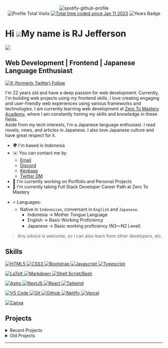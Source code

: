 <div align="center" id="top">

![<hr />][hr-style]

<img alt="spotify-github-profile" src="https://spotify-github-profile.vercel.app/api/view?uid=215lqconp3eomcjzwaufygfri&cover_image=true&theme=novatorem&show_offline=true&background_color=121212&interchange=false&bar_color=53b14f&bar_color_cover=false" />

<br />

<!--<code><t:1704150000:t></code>
<a href='https://discord.com/users/606481557615542273' target='_blank'><img src="https://api.statusbadges.me/badge/status/606481557615542273?label=Discord%20Status&style=flat" alt="status"></a>-->

<img alt="Profile Total Visits" src="https://komarev.com/ghpvc/?username=jeffersonrj14&label=Profile%20Visits&color=1b7565&style=flat" />
<a href="https://wakatime.com/@jeffersonrj14"><img src="https://wakatime.com/badge/user/012554dc-b24b-4b6b-90bf-92214455e325.svg?&color=1b7565&style=flat" alt="Total time coded since Jan 11 2023" /></a>
<img alt="Years Badge" src="https://badges.pufler.dev/years/jeffersonrj14?&label=Years&color=1b7565&icon=5&pretty=false&style=flat" />

</div >

Hi ![](https://user-images.githubusercontent.com/18350557/176309783-0785949b-9127-417c-8b55-ab5a4333674e.gif)My name is RJ Jefferson
=============================================================================================================================================

<div>

[![](/../../../../jeffersonfed/jefferson14/blob/main/out/output.svg)](https://links.jeffersonfed.xyz)
	
</div>

Web Development | Frontend | Japanese Language Enthusiast
--------

[![X (formerly Twitter) Follow](https://img.shields.io/twitter/follow/jeffersonrj14?style=flat&logo=twitter&label=Follow%20%40jeffersonrj14&labelColor=000000&color=000000)](https://www.x.com/jeffersonrj14)


I'm 22 years old and have a deep passion for web development. Currently, I'm building web projects using my frontend skills. I love creating engaging and user-friendly web experiences using various frameworks and technologies. I am currently learning web development at <a href="https://zerotomastery.io">Zero To Mastery Academy</a>, where I am constantly honing my skills and knowledge in these fields. <br/>
Aside from my tech interests, I'm a Japanese language enthusiast. I read novels, news, and articles in Japanese. I also love Japanese culture and have great respect for it.

* 🌍  I'm based in Indonesia
* ✉️  You can contact me by
	* [Email](mailto:stupidjeff430@gmail.com)
 	* [Discord](https://discordapp.com/users/606481557615542273) 
 	* [Keybase](https://keybase.io/jeffersonrj14)
	* [Twitter DM](https://www.x.com/jeffersonrj14)
* 🚀  I'm currently working on Portfolio and Personal Projects
* 🧠  I'm currently taking Full Stack Developer Career Path at Zero To Mastery
<!--* 🤝  I'm open to collaborating on Websites-->
* :star: Languages: 
	- Native in <code>Indonesian</code>, conversant in <code>English</code> and <code>Japanese</code>.<br>
		- Indonesia → Mother Tongue Language
		- English → Basic Working Proficiency
		- Japanese → Basic working proficiency (N3～N2 Level)
> Any advice is welcome, so I can also learn from other developers, etc.


Skills
--------

[![HTML5][html-badge] ][html-link]
[![CSS3][css-badge] ][css-link]
[![Bootstrap][bootstrap-badge] ][bootstrap-link]
[![Javascript][javascript-badge] ][javascript-link]
[![Typescript][typescript-badge] ][typescript-link]

[![LaTeX][latex-badge] ][latex-link]
[![Markdown][markdown-badge] ][markdown-link] 
[![Shell Script/Bash][shell-badge] ][shell-link]

[![Astro][astro-badge] ][astro-link]
[![NextJS][nextjs-badge] ][nextjs-link]
[![React][react-badge] ][react-link] 
[![Tailwind][tailwind-badge] ][tailwind-link]

[![VS Code][vscode-badge] ][vscode-link]
[![Git][git-badge] ][git-link]
[![Github][github-badge] ][github-link]
[![Netlify][netlify-badge] ][netlify-link]
[![Vercel][vercel-badge] ][vercel-link]


[![Canva](https://img.shields.io/badge/Canva-%2300C4CC.svg?&style=for-the-badge&logo=Canva&logoColor=white)](https://www.canva.com)

Projects
--------

<details>
  <summary>Recent Projects</summary>

  - [jeffersonrj14/portfolio.jeffersonfed.xyz](https://github.com/jeffersonrj14/portfolio.jeffersonfed.xyz): My portfolio is created using Next.js, Tailwind, and Framer Motion. I might add more in the future. I keep my portfolio as simple as I can.

  - [jeffersonrj14/Projects](https://github.com/jeffersonrj14/Projects): Deleting unnecessary projects and focusing on real projects that I can create to showcase my skills..
</details>

<details>
  <summary>Old Projects</summary>

  - [jeffersonrj14/Pokemon-short-game](https://github.com/jeffersonrj14/Pokemon-short-game) (May 2022 - Jun 2022): .
</details>


--------

<!--
### Will Try to Redesign it later

- [Personal Landing Page  | Nov 2023 ~ Nov 2023](https://jeffersonfed.xyz)
- [Activity Status | Sep 2023 ~ Sep 2023](https://activity.jeffersonfed.xyz)
- [Social Links | Nov 2023 - Nov 2023](https://links.jeffersonfed.xyz)
-->


<!--
<div align = "center";>
<a href='https://ko-fi.com/W7W7KXAFP' target='_blank'><img height='36' style='border:0px;height:36px;' src='https://storage.ko-fi.com/cdn/kofi4.png?v=3' border='0' alt='Buy Me a Coffee at ko-fi.com' /></a>
	
<br />
  <a href = "#top">
    Back to Top 
  </a><br />

![<hr />][hr-style]
</div>

石の上にも三年
<blockquote>このコースを頑張っています。数ヶ月後には実務経験を得られることを期待しています。</blockquote>
-->




<!-- 
====== Line ====== 
-->

 [hr-style]: https://capsule-render.vercel.app/api?type=rect&color=gradient&height=2

 <!-- 
====== Tech Stack ====== 
-->
<!-- Wakatime -->
[wakatime-badge]: https://img.shields.io/badge/WakaTime-000000?style=for-the-badge&logo=WakaTime&logoColor=white
[wakatime-link]: https://wakatime.com

<!-- Github Action -->
[githubaction-badge]: https://img.shields.io/badge/github%20actions-%232671E5.svg?style=for-the-badge&logo=githubactions&logoColor=white
[githubaction-link]: https://github.com/features/actions

<!-- MYSQL -->
[mysql-badge]: https://img.shields.io/badge/MySQL-005C84?style=for-the-badge&logo=mysql&logoColor=white
[mysql-link]: https://www.mysql.com

<!-- After Effects -->
[aftereffects-badge]: https://img.shields.io/badge/After%20Effects-31A8FF?style=for-the-badge&logo=Adobe%20after%20effects&logoColor=black
[aftereffects-link]: https://www.adobe.com/products/aftereffects/campaign/pricing.html?sdid=L3XTTPNV&mv=search&mv2=paidsearch&ef_id=Cj0KCQjwy4KqBhD0ARIsAEbCt6gopXRRt3qDcExi234ozoP4GIX_5K2nlahEFBOD9y5sYYCbj7qnHzAaAkOBEALw_wcB%3AG%3As&s_kwcid=AL%213085%213%21636707352609%21e%21%21g%21%21after+effects%21703952805%2138400810418&gclid=Cj0KCQjwy4KqBhD0ARIsAEbCt6gopXRRt3qDcExi234ozoP4GIX_5K2nlahEFBOD9y5sYYCbj7qnHzAaAkOBEALw_wcB

<!-- Canva -->
[canva-badge]: https://img.shields.io/badge/Canva-%2300C4CC.svg?style=for-the-badge&logo=Canva&logoColor=white
[canva-link]: https://www.canva.com

<!-- AlpineJS -->
[alpinejs-badge]: https://img.shields.io/badge/Alpine%20JS-black?style=for-the-badge&logo=alpinedotjs&logoColor=8BC0D0
[alpinejs-link]: https://alpinejs.dev

<!-- Astro -->
[astro-badge]: https://img.shields.io/badge/Astro-0C1222?style=for-the-badge&logo=astro&logoColor=FDFDFE
[astro-link]: https://astro.build

<!-- Bootstrap -->
[bootstrap-badge]: https://img.shields.io/badge/bootstrap-%23563D7C.svg?style=for-the-badge&logo=bootstrap&logoColor=white
[bootstrap-link]: https://getbootstrap.com

<!-- Font Awesome -->
[fontawesome-badge]: https://img.shields.io/badge/Font_Awesome-339AF0?style=for-the-badge&logo=fontawesome&logoColor=white
[fontawesome-link]: https://fontawesome.com

<!-- Github Pages -->
[githubpages-badge]: https://img.shields.io/badge/GitHub%20Pages-222222?style=for-the-badge&logo=GitHub%20Pages&logoColor=white
[githubpages-link]: https://pages.github.com

<!-- Jekyll -->
[jekyll-badge]: https://img.shields.io/badge/Jekyll-CC0000?style=for-the-badge&logo=Jekyll&logoColor=white
[jekyll-link]: https://jekyllrb.com

<!-- Jquery -->
[jquery-badge]: https://img.shields.io/badge/jQuery-0769AD?style=for-the-badge&logo=jquery&logoColor=white
[jquery-link]: https://jquery.com

<!-- NextJS -->
[nextjs-badge]: https://img.shields.io/badge/next%20js-000000?style=for-the-badge&logo=nextdotjs&logoColor=white
[nextjs-link]: https://img.shields.io/badge/next%20js-000000?style=for-the-badge&logo=nextdotjs&logoColor=white

<!-- NodeJS -->
[nodejs-badge]: https://img.shields.io/badge/node.js-6DA55F?style=for-the-badge&logo=node.js&logoColor=white
[nodejs-link]: https://nodejs.org/en

<!-- NPM -->
[npm-badge]: https://img.shields.io/badge/npm-CB3837?style=for-the-badge&logo=npm&logoColor=white
[npm-link]: https://www.npmjs.com

<!-- PNPM -->
[pnpm-badge]: https://img.shields.io/badge/pnpm-yellow?style=for-the-badge&logo=pnpm&logoColor=white
[pnpm-link]: https://pnpm.io

<!-- React -->
[react-badge]: https://img.shields.io/badge/react-%2320232a.svg?style=for-the-badge&logo=react&logoColor=%2361DAFB
[react-link]: https://react.dev

<!-- React Router -->
[reactrouter-badge]: https://img.shields.io/badge/React_Router-CA4245?style=for-the-badge&logo=react-router&logoColor=white
[reactrouter-link]: https://reactrouter.com/en/main

<!-- Redux -->
[redux-badge]: https://img.shields.io/badge/redux-%23593d88.svg?style=for-the-badge&logo=redux&logoColor=white
[redux-link]: https://redux.js.org

<!-- SASS -->
[sass-badge]: https://img.shields.io/badge/SASS-hotpink.svg?style=for-the-badge&logo=SASS&logoColor=white
[sass-link]: https://sass-lang.com

<!-- Tailwind CSS -->
[tailwind-badge]: https://img.shields.io/badge/Tailwind_CSS-38B2AC?style=for-the-badge&logo=tailwind-css&logoColor=white
[tailwind-link]: https://tailwindcss.com

<!-- Vite -->
[vite-badge]: https://img.shields.io/badge/Vite-B73BFE?style=for-the-badge&logo=vite&logoColor=FFD62E
[vite-link]: https://vitejs.dev

<!-- Vue JS -->
[vue-badge]: https://img.shields.io/badge/vuejs-%2335495e.svg?style=for-the-badge&logo=vuedotjs&logoColor=%234FC08D
[vue-link]: https://vuejs.org

<!-- Yarn -->
[yarn-badge]: https://img.shields.io/badge/yarn-%232C8EBB.svg?style=for-the-badge&logo=yarn&logoColor=white
[yarn-link]: https://yarnpkg.com

<!-- Netlify -->
[netlify-badge]: https://img.shields.io/badge/netlify-%23000000.svg?style=for-the-badge&logo=netlify&logoColor=#00C7B7
[netlify-link]: https://www.netlify.com

<!-- Vercel -->
[vercel-badge]: https://img.shields.io/badge/Vercel-000000?style=for-the-badge&logo=vercel&logoColor=white
[vercel-link]: https://vercel.com/dashboard

<!-- Eclipse -->
[eclipse-badge]: https://img.shields.io/badge/Eclipse-2C2255?style=for-the-badge&logo=eclipse&logoColor=whit
[eclipse-link]: https://eclipseide.org

<!-- VS Code --> 
[vscode-badge]: https://img.shields.io/badge/VSCode-0078D4?style=for-the-badge&logo=visual%20studio%20code&logoColor=white
[vscode-link]: https://code.visualstudio.com

<!-- Eslint -->
[eslint-badge]: https://img.shields.io/badge/ESLint-4B3263?style=for-the-badge&logo=eslint&logoColor=white
[eslint-link]: https://eslint.org

<!-- Prettier -->
[prettier-badge]: https://img.shields.io/badge/prettier-1A2C34?style=for-the-badge&logo=prettier&logoColor=F7BA3E
[prettier-link]: https://prettier.io

<!-- C -->
[c-badge]: https://img.shields.io/badge/C-00599C?style=for-the-badge&logo=c&logoColor=white
[c-link]: https://www.w3schools.com/c/c_intro.php

<!-- CSS3 -->
[css-badge]: https://img.shields.io/badge/css3-%231572B6.svg?style=for-the-badge&logo=css3&logoColor=white
[css-link]: https://www.w3schools.com/css/css_intro.asp

<!-- HTML5 -->
[html-badge]: https://img.shields.io/badge/html5-%23E34F26.svg?style=for-the-badge&logo=html5&logoColor=white
[html-link]: https://www.w3schools.com/html/

<!-- Java --> 
[java-badge]: https://img.shields.io/badge/java-%23ED8B00.svg?style=for-the-badge&logo=java&logoColor=white
[java-link]: https://www.java.com/en/

<!-- Javascript -->
[javascript-badge]: https://img.shields.io/badge/javascript-%23323330.svg?style=for-the-badge&logo=javascript&logoColor=%23F7DF1E
[javascript-link]: https://www.javascript.com

<!-- LaTeX -->
[latex-badge]: https://img.shields.io/badge/latex-%23008080.svg?style=for-the-badge&logo=latex&logoColor=white
[latex-link]: https://www.latex-project.org

<!-- Markdown -->
[markdown-badge]: https://img.shields.io/badge/markdown-%23000000.svg?style=for-the-badge&logo=markdown&logoColor=white
[markdown-link]: https://learnmarkdown.com

<!-- Shell Script-->
[shell-badge]: https://img.shields.io/badge/Shell_Script-121011?style=for-the-badge&logo=gnu-bash&logoColor=white
[shell-link]: https://www.shellscript.sh

<!-- Solidity -->
[solidity-badge]: https://img.shields.io/badge/Solidity-black?style=for-the-badge&logo=solidity&logoColor=e6e6e6
[solidity-link]: https://soliditylang.org

<!-- Typescript -->
[typescript-badge]: https://img.shields.io/badge/typescript-%23007ACC.svg?style=for-the-badge&logo=typescript&logoColor=white
[typescript-link]: https://www.typescriptlang.org

<!-- Git -->
[git-badge]: https://img.shields.io/badge/Git-F05032?style=for-the-badge&logo=git&logoColor=white
[git-link]: https://git-scm.com

<!-- Github -->
[github-badge]: https://img.shields.io/badge/GitHub-181717?style=for-the-badge&logo=github&logoColor=white
[github-link]: https://github.com

<!-- Sublime Text -->
[sublime-badge]: https://img.shields.io/badge/sublime_text-%23575757.svg?&style=for-the-badge&logo=sublime-text&logoColor=important
[sublime-link]: https://www.sublimetext.com



